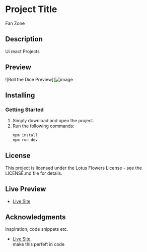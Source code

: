 # Project Title
Fan Zone

## Description
Ui react Projects 

## Preview
![Roll the Dice Preview](![image](https://github.com/user-attachments/assets/df9dd9da-8abc-4821-8b24-09ceb0d5dfc8)

## Installing
### Getting Started
1. Simply download and open the project.
2. Run the following commands:
   ```bash
   npm install
   npm run dev

## License

This project is licensed under the Lotus Flowers License - see the LICENSE.md file for details.


## Live Preview
* [Live Site](https://basic-react-prj-1.netlify.app/)

## Acknowledgments

Inspiration, code snippets etc.
* [Live Site](https://basic-react-prj-1.netlify.app/).  
   make this perfeft in code
